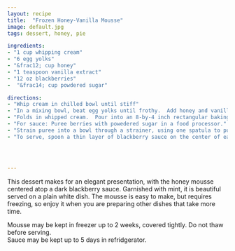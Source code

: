 ```yaml
---
layout: recipe
title:  "Frozen Honey-Vanilla Mousse"
image: default.jpg
tags: dessert, honey, pie

ingredients:
- "1 cup whipping cream"
- "6 egg yolks"
- "&frac12; cup honey"
- "1 teaspoon vanilla extract"
- "12 oz blackberries"
-  "&frac14; cup powdered sugar"

directions:
- "Whip cream in chilled bowl until stiff"
- "In a mixing bowl, beat egg yolks until frothy.  Add honey and vanilla and beat until light, thick, and pale, about 5-10 minutes"
- "Folds in whipped cream.  Pour into an 8-by-4 inch rectangular baking dish and freeze for at least six hours."
- "For sauce: Puree berries with powedered sugar in a food processor."
- "Strain puree into a bowl through a strainer, using one spatula to push sauce through and another to push sauce off underside of strainer" 
- "To serve, spoon a thin layer of blackberry sauce on the center of each dessert plate, and tip to cover completely with sauce.  Slice mousse into one-inch thick slices and place in the center of each plate.  Garnish with fresh mint sprigs and fresh blackberries"  




---
```

This dessert makes for an elegant presentation, with the honey mousse centered atop a dark blackberry sauce.  Garnished with mint, it is beautiful served on a plain white dish.  The mousse is easy to make, but requires freezing, so enjoy it when you are preparing other dishes that take more time.

Mousse may be kept in freezer up to 2 weeks, covered tightly.  Do not thaw before serving.  
Sauce may be kept up to 5 days in refridgerator.  
